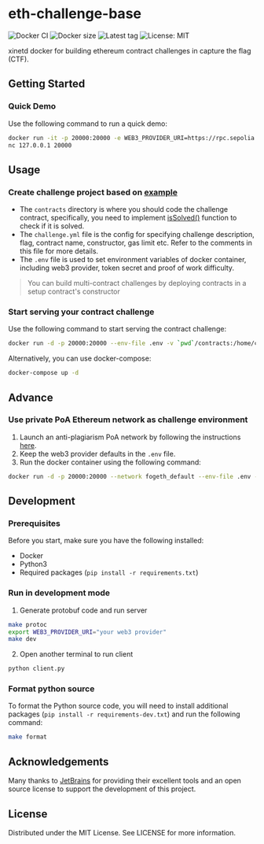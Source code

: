 # eth-challenge-base

![Docker CI](https://img.shields.io/github/actions/workflow/status/chainflag/eth-challenge-base/docker-image.yml?branch=main)
![Docker size](https://badgen.net/docker/size/chainflag/eth-challenge-base/latest?color=cyan)
![Latest tag](https://badgen.net/github/tag/chainflag/eth-challenge-base)
![License: MIT](https://badgen.net/github/license/chainflag/eth-challenge-base?color=yellow)

xinetd docker for building ethereum contract challenges in capture the flag (CTF).

## Getting Started

### Quick Demo

Use the following command to run a quick demo:

```bash
docker run -it -p 20000:20000 -e WEB3_PROVIDER_URI=https://rpc.sepolia.org chainflag/eth-challenge-base
nc 127.0.0.1 20000
```

## Usage

### Create challenge project based on [example](https://github.com/chainflag/eth-challenge-base/tree/main/example)
* The `contracts` directory is where you should code the challenge contract, specifically, you need to implement [isSolved()](https://github.com/chainflag/eth-challenge-base/blob/main/example/contracts/Example.sol#L18) function to check if it is solved.
* The `challenge.yml` file is the config for specifying challenge description, flag, contract name, constructor, gas limit etc. Refer to the comments in this file for more details.
* The `.env` file is used to set environment variables of docker container, including web3 provider, token secret and proof of work difficulty.

>You can build multi-contract challenges by deploying contracts in a setup contract's constructor

### Start serving your contract challenge

Use the following command to start serving the contract challenge:
```bash
docker run -d -p 20000:20000 --env-file .env -v `pwd`/contracts:/home/ctf/contracts -v `pwd`/challenge.yml:/home/ctf/challenge.yml chainflag/eth-challenge-base:0.9.3
```

Alternatively, you can use docker-compose:

```bash
docker-compose up -d
```

## Advance

### Use private PoA Ethereum network as challenge environment
1. Launch an anti-plagiarism PoA network by following the instructions [here](https://github.com/chainflag/eth-challenge-base/tree/main/fogeth).
2. Keep the web3 provider defaults in the `.env` file.
3. Run the docker container using the following command:
```bash
docker run -d -p 20000:20000 --network fogeth_default --env-file .env -v `pwd`/contracts:/home/ctf/contracts -v `pwd`/challenge.yml:/home/ctf/challenge.yml chainflag/eth-challenge-base:0.9.3
```

## Development

### Prerequisites

Before you start, make sure you have the following installed:

* Docker
* Python3
* Required packages (`pip install -r requirements.txt`)

### Run in development mode
1. Generate protobuf code and run server

```bash
make protoc
export WEB3_PROVIDER_URI="your web3 provider"
make dev
```

2. Open another terminal to run client

```bash
python client.py
```

### Format python source

To format the Python source code, you will need to install additional packages (`pip install -r requirements-dev.txt`) and run the following command:

```bash
make format
```

## Acknowledgements
Many thanks to [JetBrains](https://jb.gg/OpenSourceSupport) for providing their excellent tools and an open source license to support the development of this project.

## License

Distributed under the MIT License. See LICENSE for more information.
